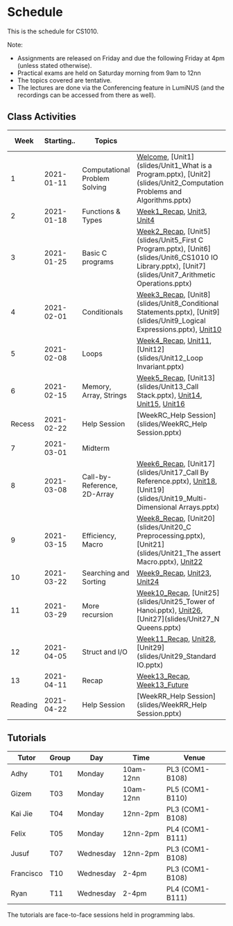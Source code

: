 # Schedule

This is the schedule for CS1010.

Note:

- Assignments are released on Friday and due the following Friday at 4pm (unless stated otherwise).
- Practical exams are held on Saturday morning from 9am to 12nn
- The topics covered are tentative.
- The lectures are done via the Conferencing feature in LumiNUS (and the recordings can be accessed from there as well).

## Class Activities

Week | Starting.. | Topics                    |  | Assignment | Practical Exam 
-----| ---------- | --------------------------|-----| -------------- | -------------- 
1    | 2021-01-11 | Computational Problem Solving |[Welcome](slides/Welcome_20s2.pptx), [Unit1](slides/Unit1_What is a Program.pptx), [Unit2](slides/Unit2_Computation Problems and Algorithms.pptx)||
2    | 2021-01-18 | Functions & Types |[Week1_Recap](slides/Week1_Recap.pptx), [Unit3](slides/Unit3_Functions.pptx), [Unit4](slides/Unit4_Types.pptx)               |      |     
3    | 2021-01-25 | Basic C programs | [Week2_Recap](slides/Week2_Recap.pptx), [Unit5](slides/Unit5_First C Program.pptx), [Unit6](slides/Unit6_CS1010 IO Library.pptx), [Unit7](slides/Unit7_Arithmetic Operations.pptx) | | 
4    | 2021-02-01 | Conditionals |[Week3_Recap](slides/Week3_Recap.pptx), [Unit8](slides/Unit8_Conditional Statements.pptx), [Unit9](slides/Unit9_Logical Expressions.pptx), [Unit10](slides/Unit10_Assertion.pptx)|AS1 |
5    | 2021-02-08 | Loops|[Week4_Recap](slides/Week4_Recap.pptx), [Unit11](slides/Unit11_Loops.pptx), [Unit12](slides/Unit12_Loop Invariant.pptx)|AS2 |
6    | 2021-02-15 | Memory, Array, Strings         | [Week5_Recap](slides/Week5_Recap.pptx), [Unit13](slides/Unit13_Call Stack.pptx), [Unit14](slides/Unit14_Pointers.pptx), [Unit15](slides/Unit15_Array.pptx), [Unit16](slides/Unit16_String.pptx) | AS3 |  
Recess    | 2021-02-22 | Help Session           | [WeekRC_Help Session](slides/WeekRC_Help Session.pptx) |     |
7    | 2021-03-01 | Midterm                        |  | AS4 | PE1
8    | 2021-03-08 | Call-by-Reference, 2D-Array   | [Week6_Recap](slides/Week6_Recap.pptx), [Unit17](slides/Unit17_Call By Reference.pptx), [Unit18](slides/Unit18_Heap.pptx), [Unit19](slides/Unit19_Multi-Dimensional Arrays.pptx) | AS5 |
9    | 2021-03-15 | Efficiency, Macro              | [Week8_Recap](slides/Week8_Recap.pptx), [Unit20](slides/Unit20_C Preprocessing.pptx), [Unit21](slides/Unit21_The assert Macro.pptx), [Unit22](slides/Unit22_Efficiency.pptx) | AS6 |
10   | 2021-03-22 | Searching and Sorting          | [Week9_Recap](slides/Week9_Recap.pptx), [Unit23](slides/Unit23_Searching.pptx), [Unit24](slides/Unit24_Sorting.pptx) | AS7 |  
11   | 2021-03-29 | More recursion                 | [Week10_Recap](slides/Week10_Recap.pptx), [Unit25](slides/Unit25_Tower of Hanoi.pptx), [Unit26](slides/Unit26_Permutation.pptx), [Unit27](slides/Unit27_N Queens.pptx) | AS8  |
12   | 2021-04-05 | Struct and I/O                 | [Week11_Recap](slides/Week11_Recap.pptx), [Unit28](slides/Unit28_Struct.pptx), [Unit29](slides/Unit29_Standard IO.pptx) | AS9 | PE2
13   | 2021-04-11 | Recap                          | [Week13_Recap](slides/Week13_Recap.pptx), [Week13_Future](slides/Week13_Future.pptx) |     |  
Reading | 2021-04-22 | Help Session | [WeekRR_Help Session](slides/WeekRR_Help Session.pptx) | | 

## Tutorials

Tutor | Group | Day | Time| Venue 
------|-------|-----|-----|------
Adhy|T01|Monday|10am-12nn| PL3 (COM1-B108) 
Gizem|T03|Monday|10am-12nn| PL5 (COM1-B110) 
Kai Jie|T04|Monday|12nn-2pm| PL3 (COM1-B108) 
Felix|T05|Monday| 12nn-2pm  | PL4 (COM1-B111) 
Jusuf|T07|Wednesday|12nn-2pm| PL3 (COM1-B108) 
Francisco|T10|Wednesday|2-4pm| PL3 (COM1-B108) 
Ryan|T11|Wednesday|2-4pm| PL4 (COM1-B111) 

The tutorials are face-to-face sessions held in programming labs. 
